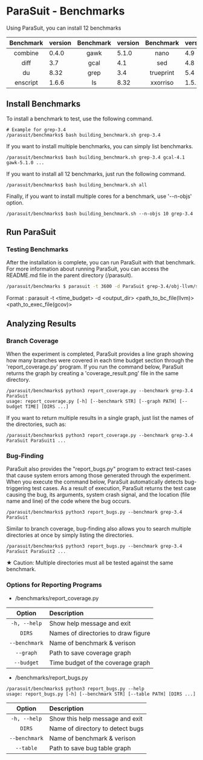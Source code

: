 # ParaSuit - Benchmarks

Using ParaSuit, you can install 12 benchmarks

| Benchmark | version | Benchmark | version | Benchmark | version |
|:------:|:------------|:------:|:------------|:------:|:------------|
| combine   | 0.4.0 | gawk      | 5.1.0  | nano         | 4.9   |
| diff      | 3.7   | gcal      | 4.1    | sed          | 4.8   |
| du        | 8.32  | grep      | 3.4    | trueprint    | 5.4   |
| enscript  | 1.6.6 | ls        | 8.32   | xxorriso     | 1.5.2 |

## Install Benchmarks
To install a benchmark to test, use the following command.
```
# Example for grep-3.4
/parasuit/benchmarks$ bash building_benchmark.sh grep-3.4
```

If you want to install multiple benchmarks, you can simply list benchmarks.
```
/parasuit/benchmarks$ bash building_benchmark.sh grep-3.4 gcal-4.1 gawk-5.1.0 ...
```

If you want to install all 12 benchmarks, just run the following command.
```
/parasuit/benchmarks$ bash building_benchmark.sh all
```

Finally, if you want to install multiple cores for a benchmark, use '--n-objs' option.
```
/parasuit/benchmarks$ bash building_benchmark.sh --n-objs 10 grep-3.4
```

## Run ParaSuit
### Testing Benchmarks
After the installation is complete, you can run ParaSuit with that benchmark. For more information about running ParaSuit, you can access the README.md file in the parent directory (/parasuit).

```bash
/parasuit/benchmarks $ parasuit -t 3600 -d ParaSuit grep-3.4/obj-llvm/src/grep.bc grep-3.4/obj-gcov/src/grep
```
Format : parasuit -t <time_budget> -d <output_dir> <path_to_bc_file(llvm)> <path_to_exec_file(gcov)>


## Analyzing Results
### Branch Coverage
When the experiment is completed, ParaSuit provides a line graph showing how many branches were covered in each time budget section through the 'report_coverage.py' program. If you run the command below, ParaSuit returns the graph by creating a 'coverage_result.png' file in the same directory.
```
/parasuit/benchmarks$ python3 report_coverage.py --benchmark grep-3.4 ParaSuit
usage: report_coverage.py [-h] [--benchmark STR] [--graph PATH] [--budget TIME] [DIRS ...]
```

If you want to return multiple results in a single graph, just list the names of the directories, such as:
```
/parasuit/benchmarks$ python3 report_coverage.py --benchmark grep-3.4 ParaSuit ParaSuit1 ...
```

### Bug-Finding
ParaSuit also provides the "report_bugs.py" program to extract test-cases that cause system errors among those generated through the experiment. When you execute the command below, ParaSuit automatically detects bug-triggering test cases. As a result of execution, ParaSuit returns the test case causing the bug, its arguments, system crash signal, and the location (file name and line) of the code where the bug occurs.
```
/parasuit/benchmarks$ python3 report_bugs.py --benchmark grep-3.4 ParaSuit
```

Similar to branch coverage, bug-finding also allows you to search multiple directories at once by simply listing the directories.

```
/parasuit/benchmarks$ python3 report_bugs.py --benchmark grep-3.4 ParaSuit ParaSuit2 ...
```

★ Caution: Multiple directories must all be tested against the same benchmark.


### Options for Reporting Programs
+ /benchmarks/report_coverage.py

| Option | Description |
|:------:|:------------|
| `-h, --help`  | Show help message and exit |
| `DIRS`        | Names of directories to draw figure |
| `--benchmark` | Name of benchmark & verison |
| `--graph`     | Path to save coverage graph |
| `--budget`    | Time budget of the coverage graph |

+ /benchmarks/report_bugs.py
```
/parasuit/benchmarks$ python3 report_bugs.py --help
usage: report_bugs.py [-h] [--benchmark STR] [--table PATH] [DIRS ...]
```
| Option | Description |
|:------:|:------------|
| `-h, --help`  | Show this help message and exit |
| `DIRS`        | Name of directory to detect bugs |
| `--benchmark` | Name of benchmark & verison |
| `--table`     | Path to save bug table graph |
